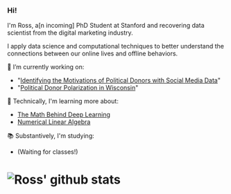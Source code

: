 ### Hi!

I'm Ross, a[n incoming] PhD Student at Stanford and recovering data scientist from the digital marketing industry. 

I apply data science and computational techniques to better understand the connections between our online lives and offline behaviors. 

🔭 I’m currently working on:
- "[Identifying the Motivations of Political Donors with Social Media Data](https://github.com/rossdahlke/political_donor_motivations)"
- "[Political Donor Polarization in Wisconsin](https://github.com/rossdahlke/donor_polarization)"

🌱 Technically, I'm learning more about:
- [The Math Behind Deep Learning](https://ocw.mit.edu/courses/mathematics/18-065-matrix-methods-in-data-analysis-signal-processing-and-machine-learning-spring-2018/)
- [Numerical Linear Algebra](https://github.com/fastai/numerical-linear-algebra)

📚 Substantively, I'm studying:
- (Waiting for classes!)

# ![Ross' github stats](https://github-readme-stats.vercel.app/api?username=rossdahlke&count_private=true)
